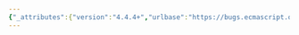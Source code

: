```yaml
---
{"_attributes":{"version":"4.4.4+","urlbase":"https://bugs.ecmascript.org/","maintainer":"dherman@mozilla.com"},"bug":{"bug_id":4017,"creation_ts":"2015-02-19 22:57:00 -0800","short_desc":"9.4.2.3: upright \"C\"","delta_ts":"2015-03-04 18:58:16 -0800","product":"Draft for 6th Edition","component":"editorial issue","version":"Rev 34: February 20, 2015 Release Candidate 1","rep_platform":"All","op_sys":"All","bug_status":"RESOLVED","resolution":"FIXED","priority":"Normal","bug_severity":"minor","everconfirmed":true,"reporter":{"uid":"jmdyck","name":"Michael Dyck"},"assigned_to":{"uid":"allen","name":"Allen Wirfs-Brock"},"long_desc":[{"commentid":13178,"comment_count":0,"who":{"uid":"jmdyck","name":"Michael Dyck"},"bug_when":"2015-02-19 22:57:53 -0800","thetext":"In 9.4.2.3 \"ArraySpeciesCreate(originalArray, length)\":\nstep 6.d says:\n    If Type(C) is Object, then\n\nItalicize \"C\"\n\n[Bug 3824 {11} leftover?]"},{"commentid":13316,"comment_count":1,"who":{"uid":"allen","name":"Allen Wirfs-Brock"},"bug_when":"2015-02-24 14:10:26 -0800","thetext":"fixed in rev35 editor's draft"},{"commentid":13507,"comment_count":2,"who":{"uid":"allen","name":"Allen Wirfs-Brock"},"bug_when":"2015-03-04 18:58:16 -0800","thetext":"fixed in rev35"}]}}
---
```

